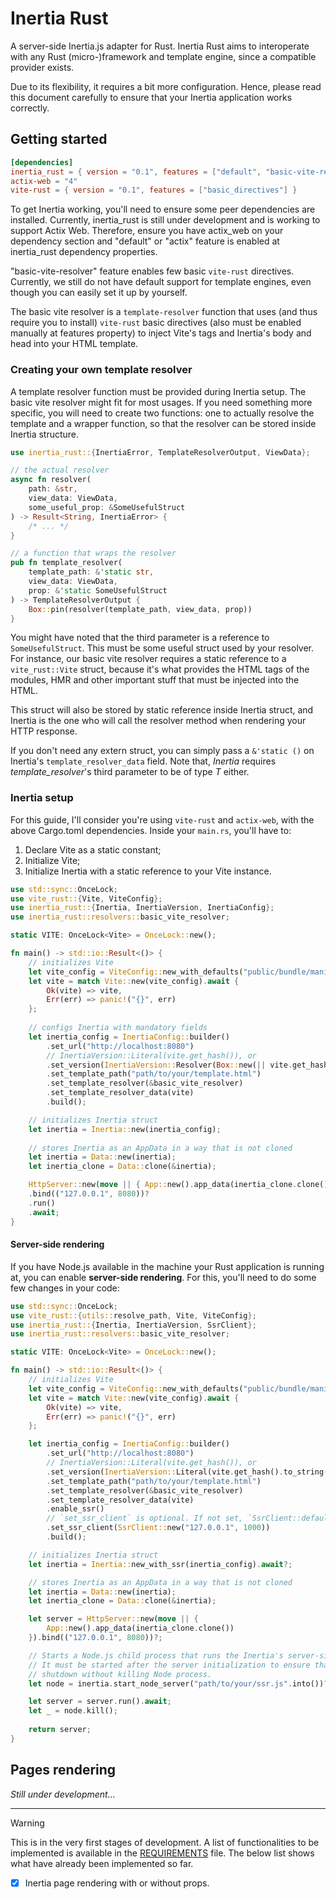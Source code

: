 # Inertia Rust

A server-side Inertia.js adapter for Rust. Inertia Rust aims to interoperate with any
Rust (micro-)framework and template engine, since a compatible provider exists.

Due to its flexibility, it requires a bit more configuration. Hence, please read
this document carefully to ensure that your Inertia application works correctly.

## Getting started

```toml
[dependencies]
inertia_rust = { version = "0.1", features = ["default", "basic-vite-resolver"] }
actix-web = "4"
vite-rust = { version = "0.1", features = ["basic_directives"] }
```

To get Inertia working, you'll need to ensure some peer dependencies are installed.
Currently, inertia_rust is still under development and is working to support Actix Web.
Therefore, ensure you have actix_web on your dependency section and "default" or "actix"
feature is enabled at inertia_rust dependency properties.

"basic-vite-resolver" feature enables few basic `vite-rust` directives. Currently, we
still do not have default support for template engines, even though you can easily set
it up by yourself.

The basic vite resolver is a `template-resolver` function that uses (and thus require you
to install) `vite-rust` basic directives (also must be enabled manually at features property)
to inject Vite's tags and Inertia's body and head into your HTML template.

### Creating your own template resolver
A template resolver function must be provided during Inertia setup. The basic vite resolver
might fit for most usages. If you need something more specific, you will need to create
two functions: one to actually resolve the template and a wrapper function, so that the resolver
can be stored inside Inertia structure.

```rust
use inertia_rust::{InertiaError, TemplateResolverOutput, ViewData};

// the actual resolver
async fn resolver(
    path: &str,
    view_data: ViewData,
    some_useful_prop: &SomeUsefulStruct
) -> Result<String, InertiaError> {
    /* ... */
}

// a function that wraps the resolver
pub fn template_resolver(
    template_path: &'static str,
    view_data: ViewData,
    prop: &'static SomeUsefulStruct
) -> TemplateResolverOutput {
    Box::pin(resolver(template_path, view_data, prop))
}
```

You might have noted that the third parameter is a reference to `SomeUsefulStruct`. This must be
some useful struct used by your resolver. For instance, our basic vite resolver requires a
static reference to a `vite_rust::Vite` struct, because it's what provides the HTML tags of the modules,
HMR and other important stuff that must be injected into the HTML.

This struct will also be stored by static reference inside Inertia struct, and Inertia is the one who will
call the resolver method when rendering your HTTP response.

If you don't need any extern struct, you can simply pass a `&'static ()` on Inertia's `template_resolver_data`
field. Note that, *Inertia<T>* requires *template_resolver*'s third parameter to be of type *T* either.

### Inertia setup

For this guide, I'll consider you're using `vite-rust` and `actix-web`, with the above Cargo.toml dependencies.
Inside your `main.rs`, you'll have to:

1. Declare Vite as a static constant;
2. Initialize Vite;
3. Initialize Inertia with a static reference to your Vite instance.

```rust
use std::sync::OnceLock;
use vite_rust::{Vite, ViteConfig};
use inertia_rust::{Inertia, InertiaVersion, InertiaConfig};
use inertia_rust::resolvers::basic_vite_resolver;

static VITE: OnceLock<Vite> = OnceLock::new();

fn main() -> std::io::Result<()> {
    // initializes Vite
    let vite_config = ViteConfig::new_with_defaults("public/bundle/manifest.json");
    let vite = match Vite::new(vite_config).await {
        Ok(vite) => vite,
        Err(err) => panic!("{}", err)
    };
    
    // configs Inertia with mandatory fields
    let inertia_config = InertiaConfig::builder()
        .set_url("http://localhost:8080")
        // InertiaVersion::Literal(vite.get_hash()), or
        .set_version(InertiaVersion::Resolver(Box::new(|| vite.get_hash())))
        .set_template_path("path/to/your/template.html")
        .set_template_resolver(&basic_vite_resolver)
        .set_template_resolver_data(vite)
        .build();

    // initializes Inertia struct
    let inertia = Inertia::new(inertia_config);
    
    // stores Inertia as an AppData in a way that is not cloned
    let inertia = Data::new(inertia);
    let inertia_clone = Data::clone(&inertia);

    HttpServer::new(move || { App::new().app_data(inertia_clone.clone()) })
    .bind(("127.0.0.1", 8080))?
    .run()
    .await;
}
```

#### Server-side rendering

If you have Node.js available in the machine your Rust application is running at, you can enable
**server-side rendering**. For this, you'll need to do some few changes in your code:

```rust
use std::sync::OnceLock;
use vite_rust::{utils::resolve_path, Vite, ViteConfig};
use inertia_rust::{Inertia, InertiaVersion, SsrClient};
use inertia_rust::resolvers::basic_vite_resolver;

static VITE: OnceLock<Vite> = OnceLock::new();

fn main() -> std::io::Result<()> {
    // initializes Vite
    let vite_config = ViteConfig::new_with_defaults("public/bundle/manifest.json");
    let vite = match Vite::new(vite_config).await {
        Ok(vite) => vite,
        Err(err) => panic!("{}", err)
    };

    let inertia_config = InertiaConfig::builder()
        .set_url("http://localhost:8080")
        // InertiaVersion::Literal(vite.get_hash()), or
        .set_version(InertiaVersion::Literal(vite.get_hash().to_string()))
        .set_template_path("path/to/your/template.html")
        .set_template_resolver(&basic_vite_resolver)
        .set_template_resolver_data(vite)
        .enable_ssr()
        // `set_ssr_client` is optional. If not set, `SsrClient::default()` will be used.
        .set_ssr_client(SsrClient::new("127.0.0.1", 1000))
        .build();

    // initializes Inertia struct
    let inertia = Inertia::new_with_ssr(inertia_config).await?;

    // stores Inertia as an AppData in a way that is not cloned
    let inertia = Data::new(inertia);
    let inertia_clone = Data::clone(&inertia);

    let server = HttpServer::new(move || {
        App::new().app_data(inertia_clone.clone())
    }).bind(("127.0.0.1", 8080))?;

    // Starts a Node.js child process that runs the Inertia's server-side-rendering server.
    // It must be started after the server initialization to ensure that the server won't panic and
    // shutdown without killing Node process.
    let node = inertia.start_node_server("path/to/your/ssr.js".into())?;

    let server = server.run().await;
    let _ = node.kill();
    
    return server;
}
```

## Pages rendering
*Still under development...*

---

> [!WARNING]
> This is in the very first stages of development. A list of functionalities to be
> implemented is available in the <a href="./REQUIREMENTS.md">REQUIREMENTS</a> file.
> The below list shows what have already been implemented so far.
> - [x] Inertia page rendering with or without props.
